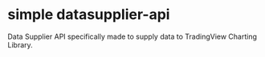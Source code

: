 # simple datasupplier-api
Data Supplier API specifically made to supply data to TradingView Charting Library.
